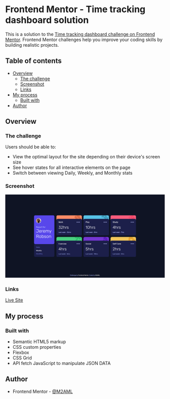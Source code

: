 # Frontend Mentor - Time tracking dashboard solution

This is a solution to the [Time tracking dashboard challenge on Frontend Mentor](https://www.frontendmentor.io/challenges/time-tracking-dashboard-UIQ7167Jw). Frontend Mentor challenges help you improve your coding skills by building realistic projects.

## Table of contents

- [Overview](#overview)
  - [The challenge](#the-challenge)
  - [Screenshot](#screenshot)
  - [Links](#links)
- [My process](#my-process)
  - [Built with](#built-with)
- [Author](#author)

## Overview

### The challenge

Users should be able to:

- View the optimal layout for the site depending on their device's screen size
- See hover states for all interactive elements on the page
- Switch between viewing Daily, Weekly, and Monthly stats

### Screenshot

![](./screenshot.png)

### Links

[Live Site](https://time-tracking-dashboard-one-orpin.vercel.app/)

## My process

### Built with

- Semantic HTML5 markup
- CSS custom properties
- Flexbox
- CSS Grid
- API fetch JavaScript to manipulate JSON DATA

## Author

- Frontend Mentor - [@M2AML](https://www.frontendmentor.io/profile/M2AML)
